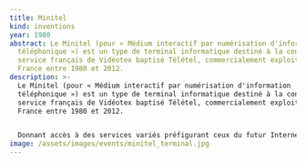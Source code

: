 ```yaml
---
title: Minitel
kind: inventions
year: 1980
abstract: Le Minitel (pour « Médium interactif par numérisation d'information
  téléphonique ») est un type de terminal informatique destiné à la connexion au
  service français de Vidéotex baptisé Télétel, commercialement exploité en
  France entre 1980 et 2012.
description: >-
  Le Minitel (pour « Médium interactif par numérisation d'information
  téléphonique ») est un type de terminal informatique destiné à la connexion au
  service français de Vidéotex baptisé Télétel, commercialement exploité en
  France entre 1980 et 2012.


  Donnant accès à des services variés préfigurant ceux du futur Internet, et utilisant pour cela le réseau français Transpac qui lui-même préfigurait la future infrastructure de transmission d'Internet, il a hissé la France au premier plan de la télématique mondiale grâce au premier service au monde de fourniture gratuite ou payante d’informations télématiques. Il sera un succès considérable et restera longtemps populaire.
image: /assets/images/events/minitel_terminal.jpg
---
```

